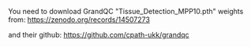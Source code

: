 You need to download GrandQC "Tissue_Detection_MPP10.pth" weights from: 
https://zenodo.org/records/14507273

and their github: https://github.com/cpath-ukk/grandqc